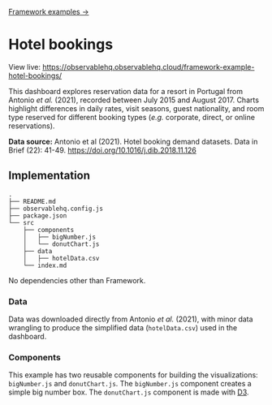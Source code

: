 [Framework examples →](../)

# Hotel bookings

View live: <https://observablehq.observablehq.cloud/framework-example-hotel-bookings/>

This dashboard explores reservation data for a resort in Portugal from Antonio _et al._ (2021), recorded between July 2015 and August 2017. Charts highlight differences in daily rates, visit seasons, guest nationality, and room type reserved for different booking types (_e.g._ corporate, direct, or online reservations).

**Data source:** Antonio et al (2021). Hotel booking demand datasets. Data in Brief (22): 41-49. https://doi.org/10.1016/j.dib.2018.11.126

## Implementation

```
.
├── README.md
├── observablehq.config.js
├── package.json
└── src
    ├── components
    │   ├── bigNumber.js
    │   └── donutChart.js
    ├── data
    │   ├── hotelData.csv
    └── index.md
```

No dependencies other than Framework.

### Data

Data was downloaded directly from Antonio _et al._ (2021), with minor data wrangling to produce the simplified data (`hotelData.csv`) used in the dashboard.

### Components

This example has two reusable components for building the visualizations: `bigNumber.js` and `donutChart.js`. The `bigNumber.js` component creates a simple big number box. The `donutChart.js` component is made with [D3](https://d3js.org/).
